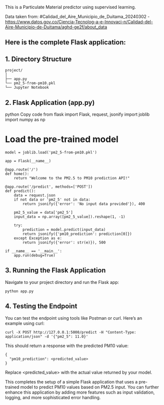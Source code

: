 This is a Particulate Material predictor using supervised learning.

Data taken from: #Calidad_del_Aire_Municipio_de_Duitama_20240302 - https://www.datos.gov.co/Ciencia-Tecnolog-a-e-Innovaci-n/Calidad-del-Aire-Municipio-de-Duitama/aghd-ge2f/about_data


## Here is the complete Flask application:

## 1. Directory Structure
```
project/
│
├── app.py
└── pm2_5-from-pm10.pkl
└── Jupyter Notebook
```

## 2. Flask Application (app.py)
python
Copy code
from flask import Flask, request, jsonify
import joblib
import numpy as np

# Load the pre-trained model

```
model = joblib.load('pm2_5-from-pm10.pkl')

app = Flask(__name__)

@app.route('/')
def home():
    return "Welcome to the PM2.5 to PM10 prediction API!"

@app.route('/predict', methods=['POST'])
def predict():
    data = request.json
    if not data or 'pm2_5' not in data:
        return jsonify({'error': 'No input data provided'}), 400
    
    pm2_5_value = data['pm2_5']
    input_data = np.array([pm2_5_value]).reshape(1, -1)
    
    try:
        prediction = model.predict(input_data)
        return jsonify({'pm10_prediction': prediction[0]})
    except Exception as e:
        return jsonify({'error': str(e)}), 500

if __name__ == '__main__':
    app.run(debug=True)

```

## 3. Running the Flask Application
Navigate to your project directory and run the Flask app:

```
python app.py
```

## 4. Testing the Endpoint
You can test the endpoint using tools like Postman or curl. Here’s an example using curl:

```
curl -X POST http://127.0.0.1:5000/predict -H "Content-Type: application/json" -d '{"pm2_5": 11.0}'

```

This should return a response with the predicted PM10 value:

```
{
  "pm10_prediction": <predicted_value>
}
```

Replace <predicted_value> with the actual value returned by your model.

This completes the setup of a simple Flask application that uses a pre-trained model to predict PM10 values based on PM2.5 input. You can further enhance this application by adding more features such as input validation, logging, and more sophisticated error handling.